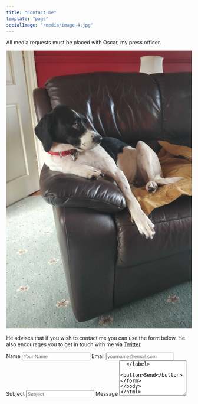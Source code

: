 ```yaml
---
title: "Contact me"
template: "page"
socialImage: "/media/image-4.jpg"
---
```


All media requests must be placed with Oscar, my press officer.

![Oscar likes to watch TV in his spare time when he's not handling media requests.](/media/oscar1.jpg)

He advises that if you wish to contact me you can use the form below. He also encourages you to get in touch with me via <a href="https://twitter.com/ShaneCarroll84">Twitter</a>

<form action="https://getform.io/f/805e51b1-9024-4c38-839f-b87f151cf3c1" method="POST">
  <label>
    Name
    <input type="text" placeholder="Your Name" name="name" id="name" />
  </label>
  <label>
    Email
    <input type="email" placeholder="yourname@email.com" name="email" id="email" />
  </label>
  <label>
    Subject
    <input type="text" placeholder="Subject" name="subject" id="subject" />
  </label>
  <label>
    Message
  <textarea name="message" id="message" rows="6" />
  </label>
  <button>Send</button>
</form>